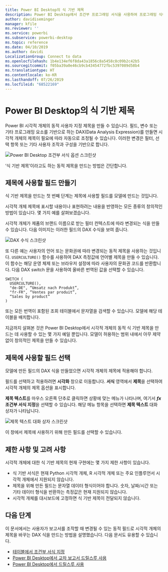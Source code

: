 ```yaml
---
title: Power BI Desktop의 식 기반 제목
description: Power BI Desktop에서 조건부 프로그래밍 서식을 사용하여 프로그래밍 식에 따라 변경되는 동적 제목 만들기
author: davidiseminger
manager: kfile
ms.reviewer: ''
ms.service: powerbi
ms.subservice: powerbi-desktop
ms.topic: reference
ms.date: 04/10/2019
ms.author: davidi
LocalizationGroup: Connect to data
ms.openlocfilehash: 1b4e134ef6f8da43a1856c8a5458c8c09b2c42b5
ms.sourcegitcommit: f05ba39a0e46cb9cb43454772fbc5397089d58b4
ms.translationtype: HT
ms.contentlocale: ko-KR
ms.lasthandoff: 07/26/2019
ms.locfileid: "68522169"
---
```

# <a name="expression-based-titles-in-power-bi-desktop"></a>Power BI Desktop의 식 기반 제목

Power BI 시각적 개체의 동적 사용자 지정 제목을 만들 수 있습니다. 필드, 변수 또는 기타 프로그래밍 요소를 기반으로 하는 DAX(Data Analysis Expression)를 만들면 시각적 개체의 제목이 필요에 따라 자동으로 조정될 수 있습니다. 이러한 변경은 필터, 선택 항목 또는 기타 사용자 조작과 구성을 기반으로 합니다.

![Power BI Desktop 조건부 서식 옵션 스크린샷](media/desktop-conditional-formatting-visual-titles/expression-based-title-01.png)

‘식 기반 제목’이라고도 하는 동적 제목을 만드는 방법은 간단합니다.  

## <a name="create-a-field-for-your-title"></a>제목에 사용할 필드 만들기

식 기반 제목을 만드는 첫 번째 단계는 제목에 사용할 필드를 모델에 만드는 것입니다. 

시각적 개체 제목에 표시할 내용이나 표현하려는 내용을 반영하는 모든 종류의 창의적인 방법이 있습니다. 몇 가지 예를 살펴보겠습니다.

시각적 개체가 제품의 브랜드 이름으로 받는 필터 컨텍스트에 따라 변경되는 식을 만들 수 있습니다. 다음 이미지는 이러한 필드의 DAX 수식을 보여 줍니다.

![DAX 수식 스크린샷](media/desktop-conditional-formatting-visual-titles/expression-based-title-02.png)

또 다른 예는 사용자의 언어 또는 문화권에 따라 변경되는 동적 제목을 사용하는 것입니다. `USERCULTURE()` 함수를 사용하여 DAX 측정값에 언어별 제목을 만들 수 있습니다. 이 함수는 해당 운영 체제 또는 브라우저 설정에 따라 사용자의 문화권 코드를 반환합니다. 다음 DAX switch 문을 사용하여 올바른 번역된 값을 선택할 수 있습니다. 

```
SWITCH (
  USERCULTURE(),
  "de-DE", “Umsatz nach Produkt”,
  "fr-FR", “Ventes par produit”,
  “Sales by product”
)
```

또는 모든 번역이 포함된 조회 테이블에서 문자열을 검색할 수 있습니다. 모델에 해당 테이블을 배치합니다. 

지금까지 살펴본 것은 Power BI Desktop에서 시각적 개체의 동적 식 기반 제목을 만드는 데 사용할 수 있는 몇 가지 예일 뿐입니다. 모델이 허용하는 범위 내에서 아무 제약 없이 창의적인 제목을 만들 수 있습니다.


## <a name="select-your-field-for-your-title"></a>제목에 사용할 필드 선택

모델에 만든 필드의 DAX 식을 만들었으면 시각적 개체의 제목에 적용해야 합니다.

필드를 선택하고 적용하려면 **시각화** 창으로 이동합니다. **서식** 영역에서 **제목**을 선택하여 시각적 개체의 제목 옵션을 표시합니다. 

**제목 텍스트**를 마우스 오른쪽 단추로 클릭하면 상황에 맞는 메뉴가 나타나며, 여기서 ***fx*조건부 서식 지정**을 선택할 수 있습니다. 해당 메뉴 항목을 선택하면 **제목 텍스트** 대화 상자가 나타납니다. 

![제목 텍스트 대화 상자 스크린샷](media/desktop-conditional-formatting-visual-titles/expression-based-title-02b.png)

이 창에서 제목에 사용하기 위해 만든 필드를 선택할 수 있습니다.

## <a name="limitations-and-considerations"></a>제한 사항 및 고려 사항

시각적 개체에 대한 식 기반 제목의 현재 구현에는 몇 가지 제한 사항이 있습니다.

* 식 기반 서식은 현재 Python 시각적 개체, R 시각적 개체 또는 주요 인플루언서 시각적 개체에서 지원되지 않습니다.
* 제목을 위해 만든 필드는 문자열 데이터 형식이어야 합니다. 숫자, 날짜/시간 또는 기타 데이터 형식을 반환하는 측정값은 현재 지원되지 않습니다.
* 시각적 개체를 대시보드에 고정하면 식 기반 제목이 전달되지 않습니다.

## <a name="next-steps"></a>다음 단계

이 문서에서는 사용자가 보고서를 조작할 때 변경될 수 있는 동적 필드로 시각적 개체의 제목을 바꾸는 DAX 식을 만드는 방법을 설명했습니다. 다음 문서도 유용할 수 있습니다.

* [테이블에서 조건부 서식 지정](desktop-conditional-table-formatting.md)
* [Power BI Desktop에서 교차 보고서 드릴스루 사용](desktop-cross-report-drill-through.md)
* [Power BI Desktop에서 드릴스루 사용](desktop-drillthrough.md)

